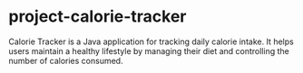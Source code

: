 # project-calorie-tracker
Calorie Tracker is a Java application for tracking daily calorie intake. 
It helps users maintain a healthy lifestyle by managing their diet and controlling the number of calories consumed.   
